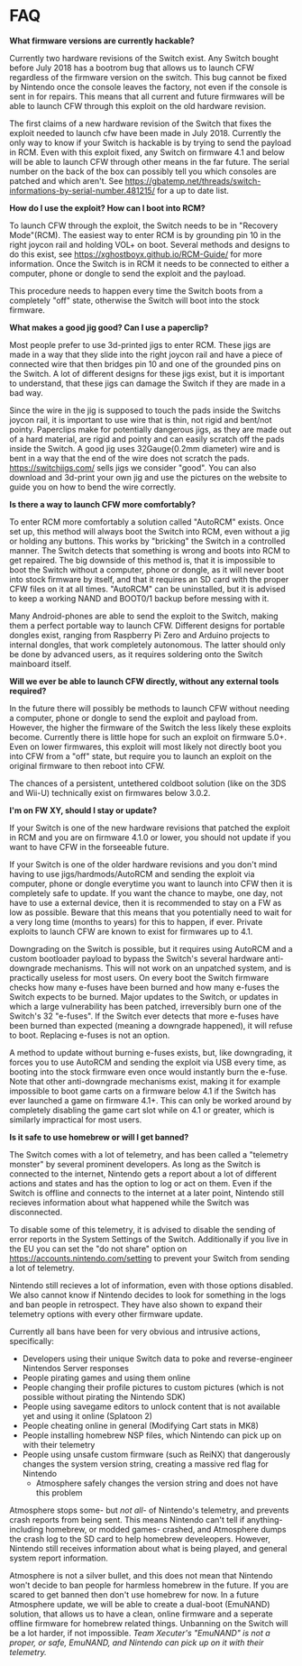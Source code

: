 # FAQ

**What firmware versions are currently hackable?**

Currently two hardware revisions of the Switch exist. Any Switch bought before July 2018 has a bootrom bug that allows us to launch CFW regardless of the firmware version on the switch. This bug cannot be fixed by Nintendo once the console leaves the factory, not even if the console is sent in for repairs. This means that all current and future firmwares will be able to launch CFW through this exploit on the old hardware revision.

The first claims of a new hardware revision of the Switch that fixes the exploit needed to launch cfw have been made in July 2018. Currently the only way to know if your Switch is hackable is by trying to send the payload in RCM. Even with this exploit fixed, any Switch on firmware 4.1 and below will be able to launch CFW through other means in the far future. The serial number on the back of the box can possibly tell you which consoles are patched and which aren't. See https://gbatemp.net/threads/switch-informations-by-serial-number.481215/ for a up to date list.

**How do I use the exploit? How can I boot into RCM?**

To launch CFW through the exploit, the Switch needs to be in "Recovery Mode"(RCM). The easiest way to enter RCM is by grounding pin 10 in the right joycon rail and holding VOL+ on boot. Several methods and designs to do this exist, see https://xghostboyx.github.io/RCM-Guide/ for more information. Once the Switch is in RCM it needs to be connected to either a computer, phone or dongle to send the exploit and the payload.

This procedure needs to happen every time the Switch boots from a completely "off" state, otherwise the Switch will boot into the stock firmware.

**What makes a good jig good? Can I use a paperclip?**

Most people prefer to use 3d-printed jigs to enter RCM. These jigs are made in a way that they slide into the right joycon rail and have a piece of connected wire that then bridges pin 10 and one of the grounded pins on the Switch. A lot of different designs for these jigs exist, but it is important to understand, that these jigs can damage the Switch if they are made in a bad way.

Since the wire in the jig is supposed to touch the pads inside the Switchs joycon rail, it is important to use wire that is thin, not rigid and bent/not pointy. Paperclips make for potentially dangerous jigs, as they are made out of a hard material, are rigid and pointy and can easily scratch off the pads inside the Switch. A good jig uses 32Gauge(0.2mm diameter) wire and is bent in a way that the end of the wire does not scratch the pads. https://switchjigs.com/ sells jigs we consider "good". You can also download and 3d-print your own jig and use the pictures on the website to guide you on how to bend the wire correctly.

**Is there a way to launch CFW more comfortably?**

To enter RCM more comfortably a solution called "AutoRCM" exists. Once set up, this method will always boot the Switch into RCM, even without a jig or holding any buttons. This works by "bricking" the Switch in a controlled manner. The Switch detects that something is wrong and boots into RCM to get repaired. The big downside of this method is, that it is impossible to boot the Switch without a computer, phone or dongle, as it will never boot into stock firmware by itself, and that it requires an SD card with the proper CFW files on it at all times. "AutoRCM" can be uninstalled, but it is advised to keep a working NAND and BOOT0/1 backup before messing with it.

Many Android-phones are able to send the exploit to the Switch, making them a perfect portable way to launch CFW. Different designs for portable dongles exist, ranging from Raspberry Pi Zero and Arduino projects to internal dongles, that work completely autonomous. The latter should only be done by advanced users, as it requires soldering onto the Switch mainboard itself.

**Will we ever be able to launch CFW directly, without any external tools required?**

In the future there will possibly be methods to launch CFW without needing a computer, phone or dongle to send the exploit and payload from. However, the higher the firmware of the Switch the less likely these exploits become. Currently there is little hope for such an exploit on firmware 5.0+. Even on lower firmwares, this exploit will most likely not directly boot you into CFW from a "off" state, but require you to launch an exploit on the original firmware to then reboot into CFW.

The chances of a persistent, untethered coldboot solution (like on the 3DS and Wii-U) technically exist on firmwares below 3.0.2.

**I'm on FW XY, should I stay or update?**

If your Switch is one of the new hardware revisions that patched the exploit in RCM and you are on firmware 4.1.0 or lower, you should not update if you want to have CFW in the forseeable future.

If your Switch is one of the older hardware revisions and you don't mind having to use jigs/hardmods/AutoRCM and sending the exploit via computer, phone or dongle everytime you want to launch into CFW then it is completely safe to update. If you want the chance to maybe, one day, not have to use a external device, then it is recommended to stay on a FW as low as possible. Beware that this means that you potentially need to wait for a very long time (months to years) for this to happen, if ever. Private exploits to launch CFW are known to exist for firmwares up to 4.1.

Downgrading on the Switch is possible, but it requires using AutoRCM and a custom bootloader payload to bypass the Switch's several hardware anti-downgrade mechanisms. This will not work on an unpatched system, and is practically useless for most users.
On every boot the Switch firmware checks how many e-fuses have been burned and how many e-fuses the Switch expects to be burned. Major updates to the Switch, or updates in which a large vulnerability has been patched, irreversibly burn one of the Switch's 32 "e-fuses". If the Switch ever detects that more e-fuses have been burned than expected (meaning a downgrade happened), it will refuse to boot. Replacing e-fuses is not an option.

A method to update without burning e-fuses exists, but, like downgrading, it forces you to use AutoRCM and sending the exploit via USB every time, as booting into the stock firmware even once would instantly burn the e-fuse. Note that other anti-downgrade mechanisms exist, making it for example impossible to boot game carts on a firmware below 4.1 if the Switch has ever launched a game on firmware 4.1+. This can only be worked around by completely disabling the game cart slot while on 4.1 or greater, which is similarly impractical for most users.

**Is it safe to use homebrew or will I get banned?**

The Switch comes with a lot of telemetry, and has been called a "telemetry monster" by several prominent developers. As long as the Switch is connected to the internet, Nintendo gets a report about a lot of different actions and states and has the option to log or act on them. Even if the Switch is offline and connects to the internet at a later point, Nintendo still recieves information about what happened while the Switch was disconnected.
 
To disable some of this telemetry, it is advised to disable the sending of error reports in the System Settings of the Switch. Additionally if you live in the EU you can set the "do not share" option on https://accounts.nintendo.com/setting to prevent your Switch from sending a lot of telemetry.
 
Nintendo still recieves a lot of information, even with those options disabled. We also cannot know if Nintendo decides to look for something in the logs and ban people in retrospect. They have also shown to expand their telemetry options with every other firmware update.
 
Currently all bans have been for very obvious and intrusive actions, specifically:
 - Developers using their unique Switch data to poke and reverse-engineer Nintendos Server responses
 - People pirating games and using them online
 - People changing their profile pictures to custom pictures (which is not possible without pirating the Nintendo SDK)
 - People using savegame editors to unlock content that is not available yet and using it online (Splatoon 2)
 - People cheating online in general (Modifying Cart stats in MK8)
 - People installing homebrew NSP files, which Nintendo can pick up on with their telemetry
 - People using unsafe custom firmware (such as ReiNX) that dangerously changes the system version string, creating a massive red flag for Nintendo 
   - Atmosphere safely changes the version string and does not have this problem

Atmosphere stops some- but *not all*- of Nintendo's telemetry, and prevents crash reports from being sent. This means Nintendo can't tell if anything- including homebrew, or modded games- crashed, and Atmosphere dumps the crash log to the SD card to help homebrew develeopers. However, Nintendo still receives information about what is being played, and general system report information.

Atmosphere is not a silver bullet, and this does not mean that Nintendo won't decide to ban people for harmless homebrew in the future. If you are scared to get banned then don't use homebrew for now. In a future Atmosphere update, we will be able to create a dual-boot (EmuNAND) solution, that allows us to have a clean, online firmware and a seperate offline firmware for homebrew related things. Unbanning on the Switch will be a lot harder, if not impossible.
*Team Xecuter's "EmuNAND" is not a proper, or safe, EmuNAND, and Nintendo can pick up on it with their telemetry.*